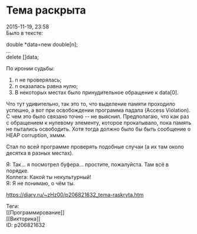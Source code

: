 Тема раскрыта
==============

   
 2015-11-19, 23:58   
  Было в тексте:   
   
 double *data=new double[n];   
 ...   
 delete []data;   
   
 По иронии судьбы:   
 1. n не проверялась;   
 2. n оказалась равна нулю;   
 3. В некоторых местах было принудительное обращение к data[0].   
   
 Что тут удивительно, так это то, что выделение памяти проходило успешно, а вот при освобождении программа падала (Access Violation). С чем это было связано точно -- не выяснил. Предполагаю, что как раз с обращением к нулевому элементу, которое прокатывало, пока память не пытались освободить. Хотя тогда должно было бы быть сообщение о HEAP corruption, хммм.   
   
 Стал по всей программе проверять подобные случаи (а их там около десятка в разных местах).   
   
 Я: Так... я посмотрел буфера... простите, пожалуйста. Там всё в порядке.   
 Коллега: Какой ты некультурный!   
 Я: Я не понимаю, о чём ты.   
    
 <https://diary.ru/~zHz00/p206821632_tema-raskryta.htm>   
   
 Теги:   
 [[Программирование]]   
 [[Викторика]]   
 ID: p206821632